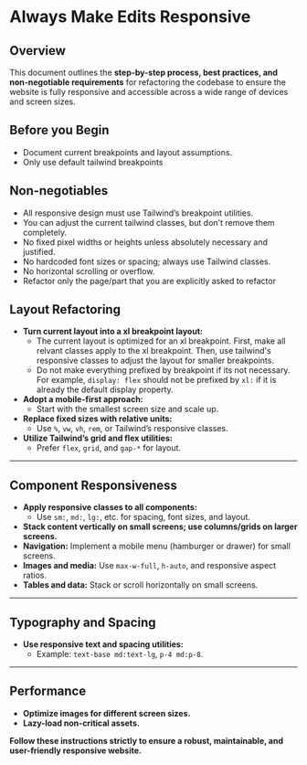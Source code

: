 # Always Make Edits Responsive

## Overview
This document outlines the **step-by-step process, best practices, and non-negotiable requirements** for refactoring the codebase to ensure the website is fully responsive and accessible across a wide range of devices and screen sizes.

## Before you Begin
  - Document current breakpoints and layout assumptions.
  - Only use default tailwind breakpoints

## Non-negotiables
  - All responsive design must use Tailwind’s breakpoint utilities.
  - You can adjust the current tailwind classes, but don't remove them completely.
  - No fixed pixel widths or heights unless absolutely necessary and justified.
  - No hardcoded font sizes or spacing; always use Tailwind classes.
  - No horizontal scrolling or overflow.
  - Refactor only the page/part that you are explicitly asked to refactor

## Layout Refactoring
- **Turn current layout into a xl breakpoint layout:**
  - The current layout is optimized for an xl breakpoint. First, make all relvant classes apply to the xl breakpoint. Then, use tailwind's responsive classes to adjust the layout for smaller breakpoints.
  - Do not make everything prefixed by breakpoint if its not necessary. For example, `display: flex` should not be prefixed by `xl:` if it is already the default display property.
- **Adopt a mobile-first approach:**
  - Start with the smallest screen size and scale up. 
- **Replace fixed sizes with relative units:**
  - Use `%`, `vw`, `vh`, `rem`, or Tailwind’s responsive classes.
- **Utilize Tailwind’s grid and flex utilities:**
  - Prefer `flex`, `grid`, and `gap-*` for layout.

---

## Component Responsiveness

- **Apply responsive classes to all components:**
  - Use `sm:`, `md:`, `lg:`, etc. for spacing, font sizes, and layout.
- **Stack content vertically on small screens; use columns/grids on larger screens.**
- **Navigation:** Implement a mobile menu (hamburger or drawer) for small screens.
- **Images and media:** Use `max-w-full`, `h-auto`, and responsive aspect ratios.
- **Tables and data:** Stack or scroll horizontally on small screens.

---

## Typography and Spacing

- **Use responsive text and spacing utilities:**
  - Example: `text-base md:text-lg`, `p-4 md:p-8`.

---

## Performance

- **Optimize images for different screen sizes.**
- **Lazy-load non-critical assets.**

**Follow these instructions strictly to ensure a robust, maintainable, and user-friendly responsive website.**